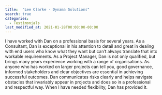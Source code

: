 ```yaml
---
title:  "Lee Clarke - Dynama Solutions"
search: true
categories: 
  - Testimonials
last_modified_at: 2021-01-28T00:00:00-00:00
---
```


I have worked with Dan on a professional basis for several years.  As a Consultant, Dan is exceptional in his attention to detail and great in dealing with end users who know what they want but can’t always translate that into workable requirements.  As a Project Manager, Dan is not only qualified, but brings many years experience working with a range of organisations.  As anyone who has worked on larger projects can tell you, good governance, informed stakeholders and clear objectives are essential in achieving successful outcomes.  Dan communicates risks clearly and helps navigate obstacles that invariably appear in projects and does so in a professional and respectful way.  When I have needed flexibility, Dan has provided it.
